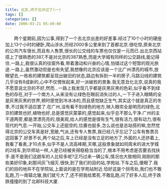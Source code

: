 ```yaml
---
title: 北京,终于见识过了(一)
tags: []
categories: []
date: 2006-03-21 05:49:00 
---
```



&emsp;&emsp;两个星期前,因为公事,得到了一个去北京出差的好差事.经过了10个小时的硬座加上13个小时的硬卧,爬山涉水,历经2000多公里来到了首都北京.很吃惊,原来北京的公共汽车很长,而且有人售票,很长的公交线的车票也仅仅是一元而已.出北京西站搭上了很熟悉的387,不是对北京的387熟悉,而是大学城有同样的公交路线,能记得住.一路上,我很认真的往窗外看,带着激动和兴奋的心情,怕错过这个短暂的观光旅途.一路上,虽然激动但是也有失望,我想像的北京应该是一个比广州漂亮的城市,放眼望去,一栋栋的建筑都呈现出破旧的状态,路边有拆到一半的房子,马路沿线的建筑几乎没有8成新的,心中不仅惆怅起来,好一派破败的景象.我无意丑化北京,说真的我不愿意说北京的不好,然而...一路上我发现几乎都是灰黑灰黑的色彩,似乎看不到绿色的存在,对于一个南方人,从来没有让绿色在眼前消失过的人,一下子进入眼睛的全是灰黑灰黑的世界,顿时感觉到冷冰冰的,而且感觉缺乏生气.其实这个就是真正的冬季,不过我不适应罢了.在广州,没有看不到绿色的地方,映入眼帘全是明亮的绿色,北京的建筑也好,植物也好,总是感觉灰蒙蒙的,感觉起来,似乎总不那么干净.广州的主干道两旁,都是漂漂亮亮的,很美观,给人的感觉是很有生气,很有活力,很有动力,很有现代的气息.一开始,公交车上还挺空的,位置也挺多,怎么说也是总站搭的嘛,忽然觉得北京的公交车真是好,宽敞,气派,还有专人售票,我已经几乎忘记了公车有售票员这回事了.好景不长,两个站之后,车上已经是没有立足的地方了,外面的人还挤着上,我看了看表,才10点多,似乎不是人流高峰期,天哪,这般景象就如同周末的进大学城的2线车,到华师站一样,人是已经被夹得稳稳当当的了,根本不用考虑是否要去找扶手.是不是我们这趟车的人比较多呢?正巧过来一辆公车,情况也大致相同.刚刚的那些美好印象,刹那间灰飞烟灭.很快,到了我们的目的站,学苑站.下车之后,傻眼了.我们的目的地并不在学院站,上面说的是在学苑站附近.恰好这是个拐弯处,我们也不敢乱跑,万一南辕北辙,我们就亏大了,还不把我给累死.不敢乱跑,问了好多人后,终于跌跌撞撞的到了北邮科技大厦.